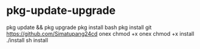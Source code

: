 # pkg-update-upgrade
pkg update &amp;&amp; pkg upgrade pkg install bash pkg install git https://github.com/Simatupang24cd onex chmod +x onex chmod +x install ./install sh install
